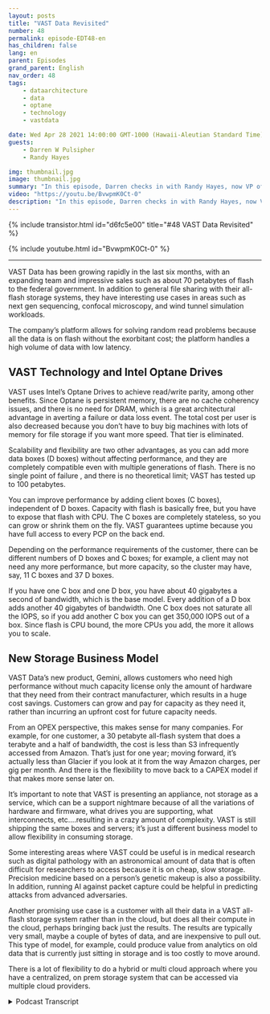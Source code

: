 ```yaml
---
layout: posts
title: "VAST Data Revisited"
number: 48
permalink: episode-EDT48-en
has_children: false
lang: en
parent: Episodes
grand_parent: English
nav_order: 48
tags:
    - dataarchitecture
    - data
    - optane
    - technology
    - vastdata

date: Wed Apr 28 2021 14:00:00 GMT-1000 (Hawaii-Aleutian Standard Time)
guests:
    - Darren W Pulsipher
    - Randy Hayes

img: thumbnail.jpg
image: thumbnail.jpg
summary: "In this episode, Darren checks in with Randy Hayes, now VP of Sales, for the public sector of VAST Data, six months after their last conversation to see how they are doing in the industry, what is new at VAST, and interesting use cases. Their new product, Gemini, offers a different storage business model"
video: "https://youtu.be/BvwpmK0Ct-0"
description: "In this episode, Darren checks in with Randy Hayes, now VP of Sales, for the public sector of VAST Data, six months after their last conversation to see how they are doing in the industry, what is new at VAST, and interesting use cases. Their new product, Gemini, offers a different storage business model"
---
```


<div>
{% include transistor.html id="d6fc5e00" title="#48 VAST Data Revisited" %}

{% include youtube.html id="BvwpmK0Ct-0" %}
</div>

---

VAST Data has been growing rapidly in the last six months, with an expanding team and impressive sales such as about 70 petabytes of flash to the federal government. In addition to general file sharing with their all-flash storage systems, they have interesting use cases in areas such as next gen sequencing, confocal microscopy, and wind tunnel simulation workloads. 

The company’s platform allows for solving random read problems because all the data is on flash without the exorbitant cost; the platform handles a high volume of data with low latency. 

## VAST Technology and Intel Optane Drives

VAST uses Intel’s Optane Drives to achieve read/write parity, among other benefits. Since Optane is persistent memory, there are no cache coherency issues, and there is no need for DRAM, which is a great architectural advantage in averting a failure or data loss event. The total cost per user is also decreased because you don’t have to buy big machines with lots of memory for file storage if you want more speed. That tier is eliminated. 

Scalability and flexibility are two other advantages, as you can add more data boxes (D boxes) without affecting performance, and they are completely compatible even with multiple generations of flash.  There is no single point of failure , and there is no theoretical limit; VAST has tested up to 100 petabytes. 

You can improve performance by adding client boxes (C boxes), independent of D boxes. Capacity with flash is basically free, but you have to expose that flash with CPU. The C boxes are completely stateless, so you can grow or shrink them on the fly. VAST guarantees uptime because you have full access to every PCP on the back end.  

Depending on the performance requirements of the customer, there can be different numbers of D boxes and C boxes; for example, a client may not need any more performance, but more capacity, so the cluster may have, say, 11 C boxes and 37 D boxes. 

If you have one C box and one D box, you have about 40 gigabytes a second of bandwidth, which is the base model. Every addition of a D box adds another 40 gigabytes of bandwidth. One C box does not saturate all the IOPS, so if you add another C box you can get 350,000 IOPS out of a box. Since flash is CPU bound, the more CPUs you add, the more it allows you to scale. 

## New Storage Business Model

VAST Data’s new product, Gemini, allows customers who need high performance without much capacity license only the amount of hardware that they need from their contract manufacturer, which results in a huge cost savings. Customers can grow and pay for capacity as they need it, rather than incurring an upfront cost for future capacity needs. 

From an OPEX perspective, this makes sense for many companies. For example, for one customer, a 30 petabyte all-flash system that does a terabyte and a half of bandwidth, the cost is less than S3 infrequently accessed from Amazon. That’s just for one year; moving forward, it’s actually less than Glacier if you look at it from the way Amazon charges, per gig per month. And there is the flexibility to move back to a CAPEX model if that makes more sense later on. 

It’s important to note that VAST is presenting an appliance, not storage as a service, which can be a support nightmare because of all the variations of hardware and firmware, what drives you are supporting, what interconnects, etc….resulting in a crazy amount of complexity. VAST is still shipping the same boxes and servers; it’s just a different business model to allow flexibility in consuming storage.

Some interesting areas where VAST could be useful is in medical research such as digital pathology with an astronomical amount of data that is often difficult for researchers to access because it is on cheap, slow storage. Precision medicine based on a person’s genetic makeup is also a possibility. In addition, running AI against packet capture could be helpful in predicting attacks from advanced adversaries.

Another promising use case is a customer with all their data in a VAST all-flash storage system rather than in the cloud, but does all their compute in the cloud, perhaps bringing back just the results. The results are typically very small, maybe a couple of bytes of data, and are inexpensive to pull out.  This type of model, for example, could produce value from analytics on old data that is currently just sitting in storage and is too costly to move around. 

There is a lot of flexibility to do a hybrid or multi cloud approach where you have a centralized, on prem storage system that can be accessed via multiple cloud providers. 



<details>
<summary> Podcast Transcript </summary>

<p></p>

</details>
